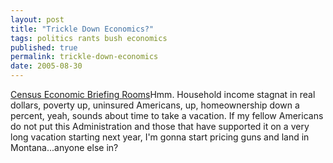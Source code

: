 ```yaml
---
layout: post
title: "Trickle Down Economics?"
tags: politics rants bush economics
published: true
permalink: trickle-down-economics
date: 2005-08-30
---
```


<a href="http://www.census.gov/cgi-bin/briefroom/BriefRm">Census Economic Briefing Rooms</a>Hmm.  Household income stagnat in real dollars, poverty up, uninsured Americans, up, homeownership down a percent, yeah, sounds about time to take a vacation.  If my fellow Americans do not put this Administration and those that have supported it on a very long vacation starting next year, I'm gonna start pricing guns and land in Montana...anyone else in?
